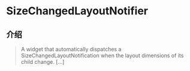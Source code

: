 # SizeChangedLayoutNotifier

## 介绍

> A widget that automatically dispatches a SizeChangedLayoutNotification when the layout dimensions of its child change. [...]
